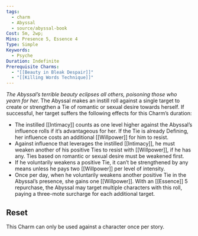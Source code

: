 ```yaml
---
tags:
  - charm
  - Abyssal
  - source/abyssal-book
Cost: 5m, 2wp; 
Mins: Presence 5, Essence 4
Type: Simple
Keywords:
  - Psyche
Duration: Indefinite
Prerequisite Charms:
  - "[[Beauty in Bleak Despair]]"
  - "[[Killing Words Technique]]"
---
```

*The Abyssal’s terrible beauty eclipses all others, poisoning those who yearn for her.*
The Abyssal makes an instill roll against a single target to create or strengthen a Tie of romantic or sexual desire towards herself. If successful, her target suffers the following effects for this Charm’s duration:
 - The instilled [[Intimacy]] counts as one level higher against the Abyssal’s influence rolls if it’s advantageous for her. If the Tie is already Defining, her influence costs an additional [[Willpower]] for him to resist.
 - Against influence that leverages the instilled [[Intimacy]], he must weaken another of his positive Ties to resist with [[Willpower]], if he has any. Ties based on romantic or sexual desire must be weakened first.
 - If he voluntarily weakens a positive Tie, it can’t be strengthened by any means unless he pays two [[Willpower]] per level of intensity.
 - Once per day, when he voluntarily weakens another positive Tie in the Abyssal’s presence, she gains one [[Willpower]].
With an [[Essence]] 5 repurchase, the Abyssal may target multiple characters with this roll, paying a three-mote surcharge for each additional target.
## Reset 
This Charm can only be used against a character once per story.
